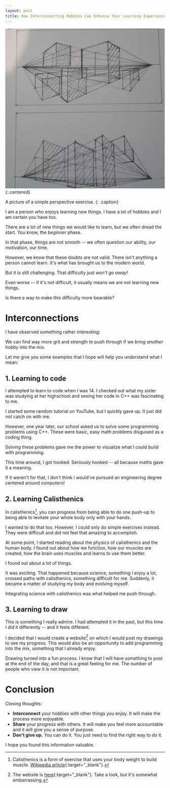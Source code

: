 ```yaml
---
layout: post
title: How Interconnecting Hobbies Can Enhance Your Learning Experience
---
```


![A picture of a simple perspective exercise.](/assets/images/003/perspective.webp){:.centered}

A picture of a simple perspective exercise.
{: .caption}

I am a person who enjoys learning new things. I have a lot of hobbies and I am certain you have too.

There are a lot of new things we would like to learn, but we often dread the start. You know, the *beginner* phase. 

In that phase, things are not smooth -- we often question our ability, our motivation, our time.

However, we know that these doubts are not valid. There isn't anything a person cannot learn. It's what has brought us to the modern world.

But it is still challenging. That difficulty just *won't go away*!

Even worse -- if it's not difficult, it usually means we are not learning new things.

Is there a way to make this difficulty more bearable?

# Interconnections

I have observed something rather interesting: 

We can find way more grit and strength to push through if we *bring another hobby* into the mix.

Let me give you some examples that I hope will help you understand what I mean:

## 1. Learning to code
I attempted to learn to code when I was 14. I checked out what my sister was studying at her highschool and seeing her code in C++ was fascinating to me.

I started some random tutorial on YouTube, but I quickly gave up. It just did not catch on with me.

However, one year later, our school asked us to solve some programming problems using C++. These were basic, easy math problems disguised as a coding thing.

Solving these problems gave me the power to visualize what I could build with programming.

This time around, I got hooked. Seriously hooked -- all because maths gave it a meaning. 

If it weren't for that, I don't think I would've pursued an engineering degree centered around computers!

## 2. Learning Calisthenics
In calisthenics[^calisthenics], you can progress from being able to do one push-up to being able to levitate your whole body only with your hands.

I wanted to do that too. However, I could only do simple exercises instead. They were difficult and did not feel that amazing to accomplish.

At some point, I started reading about the physics of calisthenics and the human body. I found out about how we function, how our muscles are created, how the brain uses muscles and learns to use them better.

I found out about a lot of things.

It was exciting. That happened because science, something I enjoy a lot, crossed paths with calisthenics, something difficult for me. Suddenly, it became a matter of studying my body and evolving myself.

Integrating science with calisthenics was what helped me push through.

## 3. Learning to draw
This is something I really admire. I had attempted it in the past, but this time I did it differently -- and it feels different. 

I decided that I would create a website[^website] on which I would post my drawings to see my progress. This would also be an opportunity to add programming into the mix, something that I already enjoy.

Drawing turned into a fun process. I know that I will have something to post at the end of the day, and that is a great feeling for me. The number of people who view it is not important.

# Conclusion
Closing thoughts:
- **Interconnect** your hobbies with other things you enjoy. It will make the process more enjoyable.
- **Share** your progress with others. It will make you feel more accountable and it will give you a sense of purpose.
- **Don't give up.** You can do it. You just need to find the right way to do it.

I hope you found this information valuable.

[^calisthenics]: Calisthenics is a form of exercise that uses your body weight to build muscle. [Wikipedia article](https://en.wikipedia.org/wiki/Calisthenics){:target="_blank"}.
[^website]: The website is [here](https://desenez.eu/){:target="_blank"}. Take a look, but it's somewhat embarrassing.